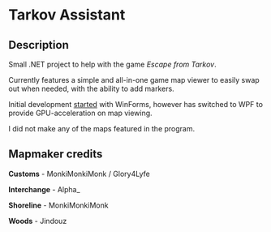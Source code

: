 # Tarkov Assistant

## Description
Small .NET project to help with the game *Escape from Tarkov*.

Currently features a simple and all-in-one game map viewer to easily swap out when needed, with the ability to add markers.

Initial development [started](https://github.com/jamesscully/tarkov/tree/8ac63d45bc11dc6ab28db97f0d3e883cb7efa9f2) with WinForms, however has switched to WPF to provide GPU-acceleration on map viewing.

I did not make any of the maps featured in the program.


## Mapmaker credits
**Customs** - MonkiMonkiMonk / Glory4Lyfe

**Interchange** - Alpha_

**Shoreline** - MonkiMonkiMonk

**Woods** - Jindouz


